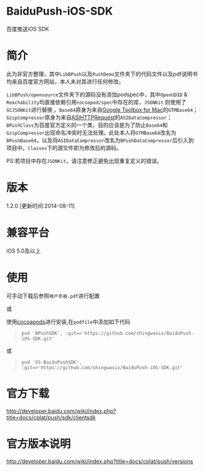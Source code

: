 # BaiduPush-iOS-SDK
百度推送iOS SDK

# 简介
此为非官方整理，其中`LibBPush`以及`PushDemo`文件夹下的代码文件以及pdf说明书均来自百度官方网站，本人未对其进行任何修改。

`LibBPush/opensource`文件夹下的源码没有添加podspec中，其中`OpenUDID` & `Reachability`均直接依赖引用`cocoapod/spec`中存在的库，`JSONKit` 则使用了`GCJSONKit`进行替换 。`Base64`原身为来自[Google Toolbox for Mac](https://code.google.com/p/google-toolbox-for-mac/source/browse/trunk/Foundation/?r=390)的`GTMBase64`；`GzipCompressor`原身为来自[ASIHTTPRequest](https://github.com/pokeb/asi-http-request/tree/master/Classes)的`ASIDataCompressor`；`BPushClass`为百度官方定义的一个类，目的应该是为了防止`Base64`和`GzipCompressor`出现命名冲突时无法处理。此处本人将`GTMBase64`改名为`BPushBase64`，以及将`ASIDataCompressor`改名为`BPushDataCompressor`后引入到项目中。`Classes`下的源文件即为修改后的源码。

PS:若项目中存在`JSONKit`，请注意修正避免出现重复定义的错误。

# 版本
1.2.0 [更新时间:2014-08-11]

# 兼容平台
iOS 5.0及以上

# 使用
可手动下载后参照`用户手册.pdf`进行配置

或

使用[cocoapods](http://cocoapods.org/)进行安装,在`podfile`中添加如下代码

> `pod 'BPushSDK', :git=>'https://github.com/shingwasix/BaiduPush-iOS-SDK.git'`

或

> `pod 'SS-BaiduPushSDK', :git=>'https://github.com/shingwasix/BaiduPush-iOS-SDK.git'`

# 官方下载
http://developer.baidu.com/wiki/index.php?title=docs/cplat/push/sdk/clientsdk

# 官方版本说明
http://developer.baidu.com/wiki/index.php?title=docs/cplat/push/versions
